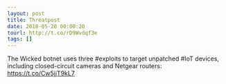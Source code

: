 ```yaml
---
layout: post
title: Threatpost
date: 2018-05-28 00:00:20
tourl: http://t.co/rD9Wvdqf3e
tags: []
---
```

The Wicked botnet uses three #exploits to target unpatched #IoT devices, including closed-circuit cameras and Netgear routers: https://t.co/Cw5jjT9kL7